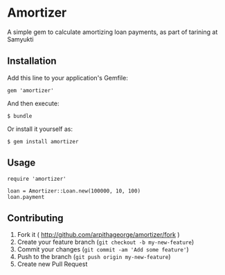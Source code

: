 # Amortizer

A simple gem to calculate amortizing loan payments, as part of tarining at Samyukti

## Installation

Add this line to your application's Gemfile:

    gem 'amortizer'

And then execute:

    $ bundle

Or install it yourself as:

    $ gem install amortizer

## Usage

    require 'amortizer'

    loan = Amortizer::Loan.new(100000, 10, 100)
    loan.payment

## Contributing

1. Fork it ( http://github.com/arpithageorge/amortizer/fork )
2. Create your feature branch (`git checkout -b my-new-feature`)
3. Commit your changes (`git commit -am 'Add some feature'`)
4. Push to the branch (`git push origin my-new-feature`)
5. Create new Pull Request
